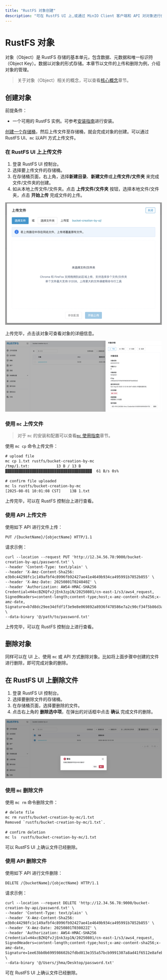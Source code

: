 ```yaml
---
title: "RustFS 对象创建"
description: "可在 RustFS UI 上,或通过 MinIO Client 客户端和 API 对对象进行创建.​"
---
```


# RustFS 对象

对象（Object）是 RustFS 存储的基本单元，包含数据、元数据和唯一标识符（Object Key）。数据以对象的形式存储。本章节以文件的上传和删除为例，介绍对象的管理。

> 关于对象（Object）相关的概念，可以查看[核心概念](../../concepts/glossary.md)章节。

## 创建对象

前提条件：

- 一个可用的 RustFS 实例。可参考[安装指南](../../installation/index.md)进行安装。

[创建一个存储桶](../bucket/creation.md)，然后上传文件至存储桶，就会完成对象的创建。可以通过 RustFS UI、`mc` 以API 方式上传文件。

### 在 RustFS UI 上上传文件

1. 登录 RustFS UI 控制台。
1. 选择要上传文件的存储桶。
1. 在存储桶页面，右上角，选择**新建目录**、**新建文件**或**上传文件/文件夹** 来完成文件/文件夹的创建。
1. 如从本地上传文件/文件夹。点击 **上传文件/文件夹** 按钮，选择本地文件/文件夹，点击 **开始上传** 完成文件的上传。

![object creation from ui](images/upload_file_from_ui.png)

上传完毕，点击该对象可查看对象的详细信息。

![object details info](images/object_details_info.png)

### 使用 `mc` 上传文件

> 对于 `mc` 的安装和配置可以查看[`mc` 使用指南](../../developer/mc.md)章节。

使用 `mc cp` 命令上传文件：

```
# upload file
mc cp 1.txt rustfs/bucket-creation-by-mc
/tmp/1.txt:            13 B / 13 B  ▓▓▓▓▓▓▓▓▓▓▓▓▓▓▓▓▓▓▓▓▓▓▓▓▓▓▓▓▓▓▓▓▓▓▓▓▓▓▓  61 B/s 0s%

# confirm file uploaded
mc ls rustfs/bucket-creation-by-mc
[2025-08-01 10:01:08 CST]    13B 1.txt
```

上传完毕，可以在 RustFS 控制台上进行查看。

### 使用 API 上传文件

使用如下 API 进行文件上传：

```
PUT /{bucketName}/{objectName} HTTP/1.1
```

请求示例：

```
curl --location --request PUT 'http://12.34.56.78:9000/bucket-creation-by-api/password.txt' \
--header 'Content-Type: text/plain' \
--header 'X-Amz-Content-Sha256: e3b0c44298fc1c149afbf4c8996fb92427ae41e4649b934ca495991b7852b855' \
--header 'X-Amz-Date: 20250801T024840Z' \
--header 'Authorization: AWS4-HMAC-SHA256 Credential=H4xcBZKQfvJjEnk3zp1N/20250801/cn-east-1/s3/aws4_request, SignedHeaders=content-length;content-type;host;x-amz-content-sha256;x-amz-date, Signature=b7d8dc29ee34dfdf1f3e9e8e069892a8936f478586e7a2c90cf34f5b86d3a2dc' \
--data-binary '@/path/to/password.txt'
```

上传完毕，可以在 RustFS 控制台上进行查看。

## 删除对象

同样可以在 UI 上、使用 `mc` 或 API 方式删除对象。比如将上面步骤中创建的文件进行删除，即可完成对象的删除。

## 在 RustFS UI 上删除文件

1. 登录 RustFS UI 控制台。
1. 选择要删除文件的存储桶。
1. 在存储桶页面，选择要删除的文件。
1. 点击右上角的 **删除选中项**，在弹出的对话框中点击 **确认** 完成文件的删除。

![object deletion from ui](images/delete_file_from_ui.png)

### 使用 `mc` 删除文件

使用 `mc rm` 命令删除文件：

```
# delete file
mc rm rustfs/bucket-creation-by-mc/1.txt
Removed `rustfs/bucket-creation-by-mc/1.txt`.

# confirm deletion
mc ls  rustfs/bucket-creation-by-mc/1.txt
```

可以 RustFS UI 上确认文件已经删除。

### 使用 API 删除文件

使用如下 API 进行文件删除：

```
DELETE /{bucketName}/{objectName} HTTP/1.1
```

请求示例：

```
curl --location --request DELETE 'http://12.34.56.78:9000/bucket-creation-by-api/password.txt' \
--header 'Content-Type: text/plain' \
--header 'X-Amz-Content-Sha256: e3b0c44298fc1c149afbf4c8996fb92427ae41e4649b934ca495991b7852b855' \
--header 'X-Amz-Date: 20250801T030822Z' \
--header 'Authorization: AWS4-HMAC-SHA256 Credential=H4xcBZKQfvJjEnk3zp1N/20250801/cn-east-1/s3/aws4_request, SignedHeaders=content-length;content-type;host;x-amz-content-sha256;x-amz-date, Signature=1ee63bb0b699598602b2fdbd013e355a57bcb9991307a8ad41f6512e8afebf3a' \
--data-binary '@/Users/jhma/Desktop/password.txt'
```

可在 RustFS UI 上确认文件已经删除。
